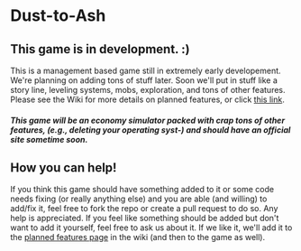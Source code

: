 # Dust-to-Ash
## This game is in development. :)

This is a management based game still in extremely early developement. We're planning on adding tons of stuff later. Soon we'll put in stuff like a story line, leveling systems, mobs, exploration, and tons of other features. Please see the Wiki for more details on planned features, or click [this link](https://github.com/Alixia-Org/Dust-to-Ash/wiki/Planned-Features).

##### This game will be an economy simulator packed with crap tons of other features, (e.g., deleting your operating syst-) and should have an official site sometime soon.

## How you can help!

If you think this game should have something added to it or some code needs fixing (or really anything else) and you are able (and willing) to add/fix it, feel free to fork the repo or create a pull request to do so. Any help is appreciated.
If you feel like something should be added but don't want to add it yourself, feel free to ask us about it. If we like it, we'll add it to the [planned features page](https://github.com/Alixia-Org/Dust-to-Ash/wiki/Planned-Features) in the wiki (and then to the game as well).
